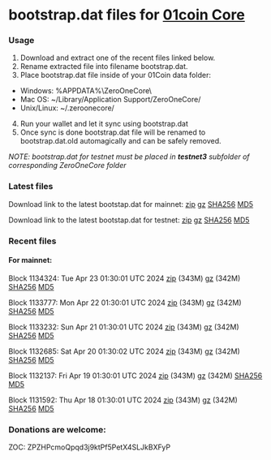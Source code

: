 # bootstrap.dat files for [01coin Core](https://01coin.io)

### Usage

1. Download and extract one of the recent files linked below.
2. Rename extracted file into filename bootstrap.dat.
3. Place bootstrap.dat file inside of your 01Coin data folder:
 - Windows: %APPDATA%\ZeroOneCore\
 - Mac OS: ~/Library/Application Support/ZeroOneCore/
 - Unix/Linux: ~/.zeroonecore/
4. Run your wallet and let it sync using bootstrap.dat
5. Once sync is done bootstrap.dat file will be renamed to bootstrap.dat.old automagically and can be safely removed.

_NOTE: bootstrap.dat for testnet must be placed in **testnet3** subfolder of corresponding ZeroOneCore folder_

### Latest files
Download link to the latest bootstap.dat for mainnet: [zip](https://files.01coin.io/mainnet/bootstrap.dat.zip) [gz](https://files.01coin.io/mainnet/bootstrap.dat.tar.gz) [SHA256](https://files.01coin.io/mainnet/sha256.txt) [MD5](https://files.01coin.io/mainnet/md5.txt)

Download link to the latest bootstap.dat for testnet: [zip](https://files.01coin.io/testnet/bootstrap.dat.zip) [gz](https://files.01coin.io/testnet/bootstrap.dat.tar.gz) [SHA256](https://files.01coin.io/testnet/sha256.txt) [MD5](https://files.01coin.io/testnet/md5.txt)

### Recent files

#### For mainnet:

Block 1134324: Tue Apr 23 01:30:01 UTC 2024 [zip](https://files.01coin.io/mainnet/2024-04-23/bootstrap.dat.zip) (343M) [gz](https://files.01coin.io/mainnet/2024-04-23/bootstrap.dat.tar.gz) (342M) [SHA256](https://files.01coin.io/mainnet/2024-04-23/sha256.txt) [MD5](https://files.01coin.io/mainnet/2024-04-23/md5.txt)

Block 1133777: Mon Apr 22 01:30:01 UTC 2024 [zip](https://files.01coin.io/mainnet/2024-04-22/bootstrap.dat.zip) (343M) [gz](https://files.01coin.io/mainnet/2024-04-22/bootstrap.dat.tar.gz) (342M) [SHA256](https://files.01coin.io/mainnet/2024-04-22/sha256.txt) [MD5](https://files.01coin.io/mainnet/2024-04-22/md5.txt)

Block 1133232: Sun Apr 21 01:30:01 UTC 2024 [zip](https://files.01coin.io/mainnet/2024-04-21/bootstrap.dat.zip) (343M) [gz](https://files.01coin.io/mainnet/2024-04-21/bootstrap.dat.tar.gz) (342M) [SHA256](https://files.01coin.io/mainnet/2024-04-21/sha256.txt) [MD5](https://files.01coin.io/mainnet/2024-04-21/md5.txt)

Block 1132685: Sat Apr 20 01:30:02 UTC 2024 [zip](https://files.01coin.io/mainnet/2024-04-20/bootstrap.dat.zip) (343M) [gz](https://files.01coin.io/mainnet/2024-04-20/bootstrap.dat.tar.gz) (342M) [SHA256](https://files.01coin.io/mainnet/2024-04-20/sha256.txt) [MD5](https://files.01coin.io/mainnet/2024-04-20/md5.txt)

Block 1132137: Fri Apr 19 01:30:01 UTC 2024 [zip](https://files.01coin.io/mainnet/2024-04-19/bootstrap.dat.zip) (343M) [gz](https://files.01coin.io/mainnet/2024-04-19/bootstrap.dat.tar.gz) (342M) [SHA256](https://files.01coin.io/mainnet/2024-04-19/sha256.txt) [MD5](https://files.01coin.io/mainnet/2024-04-19/md5.txt)

Block 1131592: Thu Apr 18 01:30:01 UTC 2024 [zip](https://files.01coin.io/mainnet/2024-04-18/bootstrap.dat.zip) (343M) [gz](https://files.01coin.io/mainnet/2024-04-18/bootstrap.dat.tar.gz) (342M) [SHA256](https://files.01coin.io/mainnet/2024-04-18/sha256.txt) [MD5](https://files.01coin.io/mainnet/2024-04-18/md5.txt)


### Donations are welcome:

ZOC: ZPZHPcmoQpqd3j9ktPf5PetX4SLJkBXFyP
